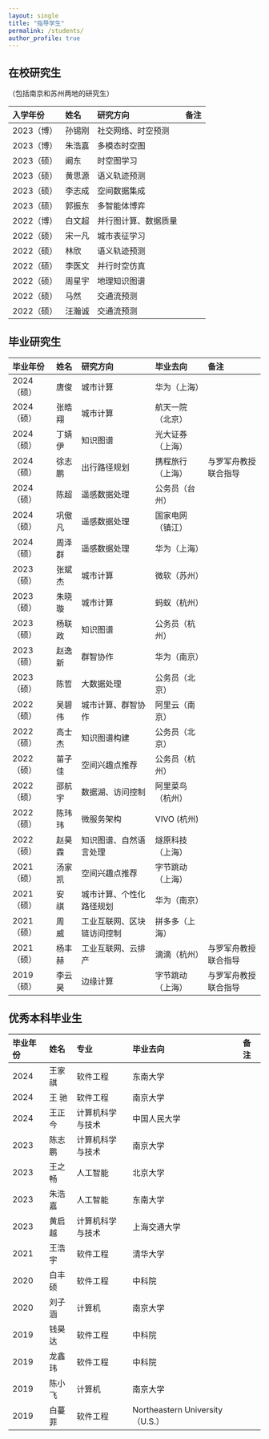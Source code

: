 ```yaml
---
layout: single
title: "指导学生"
permalink: /students/
author_profile: true
---
```




在校研究生
-------

（包括南京和苏州两地的研究生）

|入学年份| 姓名|研究方向|备注|
| :---  | :---  |  :---  | :---  |
| 2023（博） | 孙锡刚 | 社交网络、时空预测   |      |
| 2023（博） | 朱浩嘉 | 多模态时空图         |      |
| 2023（硕） | 阚东   | 时空图学习           |      |
| 2023（硕） | 黄思源 | 语义轨迹预测         |      |
| 2023（硕） | 李志成 | 空间数据集成         ||
| 2023（硕） | 郭振东 | 多智能体博弈         |      |
| 2022（博） | 白文超 | 并行图计算、数据质量 |      |
| 2022（硕） | 宋一凡 | 城市表征学习         |      |
| 2022（硕） | 林欣   | 语义轨迹预测         |      |
| 2022（硕） | 李医文 | 并行时空仿真         |      |
| 2022（硕） | 周星宇 | 地理知识图谱         | |
| 2022（硕） | 马然   | 交通流预测           |  |
| 2022（硕） | 汪瀚诚 | 交通流预测           | |



毕业研究生
-------

|毕业年份| 姓名|研究方向|毕业去向|备注|
| :---  | :---  |  :---  | :---  | :---  |
| 2024（硕） | 唐俊   | 城市计算                   | 华为（上海）     |                      |
| 2024（硕） | 张皓翔 | 城市计算                   | 航天一院（北京） |                      |
| 2024（硕） | 丁婧伊 | 知识图谱                   | 光大证券（上海） |                      |
| 2024（硕） | 徐志鹏 | 出行路径规划               | 携程旅行（上海） | 与罗军舟教授联合指导 |
| 2024（硕） | 陈超   | 遥感数据处理               | 公务员（台州）   |                      |
| 2024（硕） | 巩傲凡 | 遥感数据处理               | 国家电网（镇江） |                      |
| 2024（硕） | 周泽群 | 遥感数据处理               | 华为（上海）     |                      |
| 2023（硕） | 张斌杰 | 城市计算                   | 微软（苏州）     |                      |
| 2023（硕） | 朱晓璇 | 城市计算                   | 蚂蚁（杭州）     |                      |
| 2023（硕） | 杨联政 | 知识图谱                   | 公务员（杭州）   |                      |
| 2023（硕） | 赵逸新 | 群智协作                   | 华为（南京）     |                      |
| 2023（硕） | 陈哲   | 大数据处理                 | 公务员（北京）   |                      |
| 2022（硕） | 吴碧伟 | 城市计算、群智协作         | 阿里云（南京）   |                      |
| 2022（硕） | 高士杰 | 知识图谱构建               | 公务员（北京）   |                      |
| 2022（硕） | 苗子佳 | 空间兴趣点推荐             | 公务员（杭州）   |                      |
| 2022（硕） | 邵航宇 | 数据湖、访问控制           | 阿里菜鸟（杭州） |                      |
| 2022（硕） | 陈玮玮 | 微服务架构                 | VIVO (杭州)      |                      |
| 2022（硕） | 赵昊霖 | 知识图谱、自然语言处理     | 燧原科技（上海） |                      |
| 2021（硕） | 汤家凯 | 空间兴趣点推荐             | 字节跳动（上海）     |                      |
| 2021（硕） | 安 祺  | 城市计算、个性化路径规划   | 华为（南京）     |                      |
| 2021（硕） | 周 威  | 工业互联网、区块链访问控制 | 拼多多（上海） |                      |
| 2021（硕） | 杨丰赫 | 工业互联网、云排产         | 滴滴（杭州）     | 与罗军舟教授联合指导 |
| 2019（硕） | 李云昊 | 边缘计算 | 字节跳动（上海） | 与罗军舟教授联合指导 |


优秀本科毕业生
------

| 毕业年份 | 姓名 | 专业 | 毕业去向 | 备注 |
| :---  | :---  | :---  | :---  | :---  
| 2024 | 王家祺 | 软件工程 | 东南大学 |  |
| 2024 | 王  驰 | 软件工程 | 南京大学 |  |
| 2024 | 王正今 | 计算机科学与技术 | 中国人民大学 |  |
| 2023 | 陈志鹏 | 计算机科学与技术 | 南京大学 |  |
| 2023 | 王之畅 | 人工智能 | 北京大学 |  |
| 2023 | 朱浩嘉 | 人工智能 | 东南大学 |  |
| 2023 | 黄启越 | 计算机科学与技术 | 上海交通大学 |  |
| 2021 | 王浩宇 |  软件工程 | 清华大学 | |
| 2020 | 白丰硕 |  软件工程 | 中科院  | |
| 2020 | 刘子涵 |  计算机 | 南京大学  | |
| 2019 | 钱昊达 |  软件工程 | 中科院  | |
| 2019 | 龙鑫玮 |  软件工程 | 中科院  | |
| 2019 | 陈小飞 |  计算机 | 南京大学  | |
| 2019 | 白蔓菲 |  软件工程 | Northeastern University （U.S.）  | |

